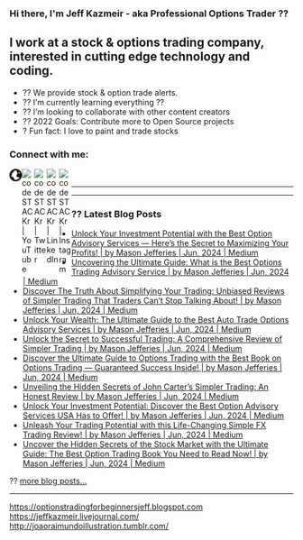 

<!--
**jeffkazmeir/jeffkazmeir** is a ✨ _special_ ✨ repository because its `README.md` (this file) appears on your GitHub profile.

Here are some ideas to get you started:

- 🔭 I’m currently working on ...
- 🌱 I’m currently learning ...
- 👯 I’m looking to collaborate on ...
- 🤔 I’m looking for help with ...
- 💬 Ask me about ...
- 📫 How to reach me: ...
- 😄 Pronouns: ...
- ⚡ Fun fact: ...
-->
### Hi there, I'm Jeff Kazmeir - aka Professional Options Trader ??
## I work at a stock & options trading company, interested in cutting edge technology and coding.

- ?? We provide stock & option trade alerts.
- ?? I’m currently learning everything ??
- ?? I’m looking to collaborate with other content creators
- ?? 2022 Goals: Contribute more to Open Source projects
- ? Fun fact: I love to paint and trade stocks


### Connect with me:

[<img align="left" alt="codeSTACKr.com" width="22px" src="https://raw.githubusercontent.com/iconic/open-iconic/master/svg/globe.svg" />][website]
[<img align="left" alt="codeSTACKr | YouTube" width="22px" src="https://cdn.jsdelivr.net/npm/simple-icons@v3/icons/youtube.svg" />][youtube]
[<img align="left" alt="codeSTACKr | Twitter" width="22px" src="https://cdn.jsdelivr.net/npm/simple-icons@v3/icons/twitter.svg" />][twitter]
[<img align="left" alt="codeSTACKr | LinkedIn" width="22px" src="https://cdn.jsdelivr.net/npm/simple-icons@v3/icons/linkedin.svg" />][linkedin]
[<img align="left" alt="codeSTACKr | Instagram" width="22px" src="https://cdn.jsdelivr.net/npm/simple-icons@v3/icons/instagram.svg" />][instagram]

<br />

---

---

### ?? Latest Blog Posts

<!-- BLOG-POST-LIST:START -->
- [Unlock Your Investment Potential with the Best Option Advisory Services — Here’s the Secret to Maximizing Your Profits! | by Mason Jefferies | Jun, 2024 | Medium](https://tradingoptionsforbeginners.medium.com/unlock-your-investment-potential-with-the-best-option-advisory-services-heres-the-secret-to-bd52147bc46f?source=ifttt--------------3)
- [Uncovering the Ultimate Guide: What is the Best Options Trading Advisory Service | by Mason Jefferies | Jun, 2024 | Medium](https://tradingoptionsforbeginners.medium.com/uncovering-the-ultimate-guide-what-is-the-best-options-trading-advisory-service-0daf13e82ee3?source=ifttt--------------3)
- [Discover The Truth About Simplifying Your Trading: Unbiased Reviews of Simpler Trading That Traders Can’t Stop Talking About! | by Mason Jefferies | Jun, 2024 | Medium](https://tradingoptionsforbeginners.medium.com/discover-the-truth-about-simplifying-your-trading-unbiased-reviews-of-simpler-trading-that-traders-ee9fc6eac81c?source=ifttt--------------3)
- [Unlock Your Wealth: The Ultimate Guide to the Best Auto Trade Options Advisory Services | by Mason Jefferies | Jun, 2024 | Medium](https://tradingoptionsforbeginners.medium.com/unlock-your-wealth-the-ultimate-guide-to-the-best-auto-trade-options-advisory-services-aa9199ee6e39?source=ifttt--------------3)
- [Unlock the Secret to Successful Trading: A Comprehensive Review of Simpler Trading | by Mason Jefferies | Jun, 2024 | Medium](https://tradingoptionsforbeginners.medium.com/unlock-the-secret-to-successful-trading-a-comprehensive-review-of-simpler-trading-da95e3984cce?source=ifttt--------------3)
- [Discover the Ultimate Guide to Options Trading with the Best Book on Options Trading — Guaranteed Success Inside! | by Mason Jefferies | Jun, 2024 | Medium](https://tradingoptionsforbeginners.medium.com/discover-the-ultimate-guide-to-options-trading-with-the-best-book-on-options-trading-guaranteed-b344299213a0?source=ifttt--------------3)
- [Unveiling the Hidden Secrets of John Carter’s Simpler Trading: An Honest Review | by Mason Jefferies | Jun, 2024 | Medium](https://tradingoptionsforbeginners.medium.com/unveiling-the-hidden-secrets-of-john-carters-simpler-trading-an-honest-review-6d00fb7f79fb?source=ifttt--------------3)
- [Unlock Your Investment Potential: Discover the Best Option Advisory Services USA Has to Offer! | by Mason Jefferies | Jun, 2024 | Medium](https://tradingoptionsforbeginners.medium.com/unlock-your-investment-potential-discover-the-best-option-advisory-services-usa-has-to-offer-1df375a9338e?source=ifttt--------------3)
- [Unleash Your Trading Potential with this Life-Changing Simple FX Trading Review! | by Mason Jefferies | Jun, 2024 | Medium](https://tradingoptionsforbeginners.medium.com/unleash-your-trading-potential-with-this-life-changing-simple-fx-trading-review-7d8e08dcea8c?source=ifttt--------------3)
- [Uncover the Hidden Secrets of the Stock Market with the Ultimate Guide: The Best Option Trading Book You Need to Read Now! | by Mason Jefferies | Jun, 2024 | Medium](https://tradingoptionsforbeginners.medium.com/uncover-the-hidden-secrets-of-the-stock-market-with-the-ultimate-guide-the-best-option-trading-179dcacbfbb0?source=ifttt--------------3)
<!-- BLOG-POST-LIST:END -->

?? [more blog posts...](https://theministerofcapitalism.com/blog/)

---


[website]: https://kingtradingsystems.com/blog/
[twitter]: https://twitter.com/optionstradejef
[youtube]: https://www.youtube.com/channel/UCEo82TuA0YdbXyO2oPecIHQ
[instagram]: https://tradingoptionsforbeginners.medium.com
[linkedin]: https://ca.linkedin.com/in/theministerofcapitalism
 https://optionstradingforbeginnersjeff.blogspot.com
 https://jeffkazmeir.livejournal.com/
 http://joaoraimundoillustration.tumblr.com/



